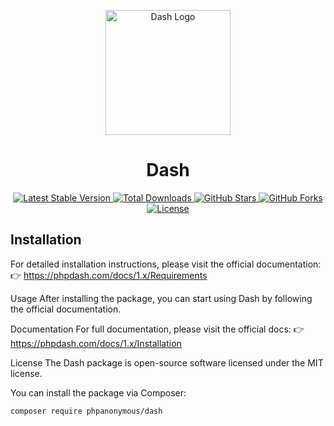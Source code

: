 <p align="center">
  <img src="https://phpdash.com/web/assets/images/dash/SVG/blue.svg" alt="Dash Logo" width="200">
  <h1 align="center">Dash</h1>
</p>

<p align="center">
  <a href="https://packagist.org/packages/phpanonymous/dash">
    <img src="https://img.shields.io/packagist/v/phpanonymous/dash" alt="Latest Stable Version">
  </a>
  <a href="https://packagist.org/packages/phpanonymous/dash">
    <img src="https://img.shields.io/packagist/dt/phpanonymous/dash" alt="Total Downloads">
  </a>
  <a href="https://github.com/arabnewscms/dash">
    <img src="https://img.shields.io/github/stars/arabnewscms/dash" alt="GitHub Stars">
  </a>
  <a href="https://github.com/arabnewscms/dash">
    <img src="https://img.shields.io/github/forks/arabnewscms/dash" alt="GitHub Forks">
  </a>
  <a href="https://opensource.org/licenses/MIT">
    <img src="https://img.shields.io/badge/license-MIT-blue" alt="License">
  </a>
</p>

## Installation

For detailed installation instructions, please visit the official documentation:
👉  <a href="https://phpdash.com/docs/1.x/Requirements">https://phpdash.com/docs/1.x/Requirements</a>

Usage
After installing the package, you can start using Dash by following the official documentation.

Documentation
For full documentation, please visit the official docs:
👉  <a href="https://phpdash.com/docs/1.x/Installation">https://phpdash.com/docs/1.x/Installation</a>

License
The Dash package is open-source software licensed under the MIT license.

You can install the package via Composer:

```bash
composer require phpanonymous/dash
